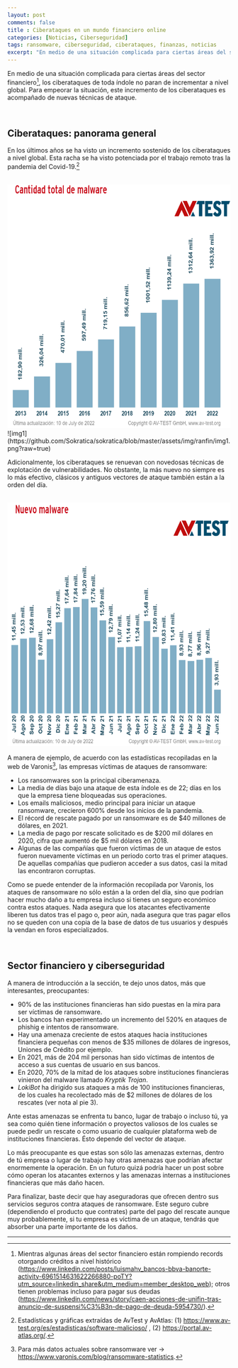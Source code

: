 ```yaml
---
layout: post
comments: false
title : Ciberataques en un mundo financiero online
categories: [Noticias, Ciberseguridad]
tags: ransomware, ciberseguridad, ciberataques, finanzas, noticias
excerpt: "En medio de una situación complicada para ciertas áreas del sector financiero, los ciberataques de toda índole no paran de incrementar a nivel global. Para empeorar la situación, este incremento de los ciberataques es acompañado de nuevas técnicas de ataque."
---
```


En medio de una situación complicada para ciertas áreas del sector financiero[^1], los ciberataques de toda índole no paran de incrementar a nivel global. Para empeorar la situación, este incremento de los ciberataques es acompañado de nuevas técnicas de ataque.

<br>

## Ciberataques: panorama general

En los últimos años se ha visto un incremento sostenido de los ciberataques a nivel global. Esta racha se ha visto potenciada por el trabajo remoto tras la pandemia del Covid-19.[^2]

<br>

<img title="img1" style="float: center" alt="Not Found" src="/../../assets/img/ranfin/img1.png" height="550" width="600">
![img1](https://github.com/Sokratica/sokratica/blob/master/assets/img/ranfin/img1.png?raw=true)

<br>

Adicionalmente, los ciberataques se renuevan con novedosas técnicas de explotación de vulnerabilidades. No obstante, la más nuevo no siempre es lo más efectivo, clásicos y antiguos vectores de ataque también están a la orden del día. 

<br>

<img title="img2" style="float: center" alt="Not Found" src="/../assets/img/ranfin/img2.png" height="550" width="600">

<br>

A manera de ejemplo, de acuerdo con las estadísticas recopiladas en la web de Varonis[^3], las empresas víctimas de ataques de ransomware:

+ Los ransomwares son la principal ciberamenaza.
+ La media de días bajo una ataque de esta índole es de 22; días en los que la empresa tiene bloqueadas sus operaciones.
+ Los emails maliciosos, medio principal para iniciar un ataque ransomware, crecieron 600% desde los inicios de la pandemia.
+ El récord de rescate pagado por un ransomware es de $40 millones de dólares, en 2021.
+ La media de pago por rescate solicitado es de $200 mil dólares en 2020, cifra que aumentó de $5 mil dólares en 2018.
+ Algunas de las compañías que fueron víctimas de un ataque de estos fueron nuevamente víctimas en un periodo corto tras el primer ataques. De aquellas compañías que pudieron acceder a sus datos, casi la mitad las encontraron corruptas.


Como se puede entender de la información recopilada por Varonis, los ataques de ransomware no sólo están a la orden del día, sino que podrían hacer mucho daño a tu empresa incluso si tienes un seguro económico contra estos ataques. Nada asegura que los atacantes efectivamente liberen tus datos tras el pago o, peor aún, nada asegura que tras pagar ellos no se queden con una copia de la base de datos de tus usuarios y después la vendan en foros especializados.

<br>

## Sector financiero y ciberseguridad

A manera de introducción a la sección, te dejo unos datos, más que interesantes, preocupantes:

+ 90% de las instituciones financieras han sido puestas en la mira para ser víctimas de ransomware.
+ Los bancos han experimentado un incremento del 520% en ataques de phishig e intentos de ransomware.
+ Hay una amenaza creciente de estos ataques hacia instituciones financiera pequeñas con menos de $35 millones de dólares de ingresos, Uniones de Crédito por ejemplo.
+ En 2021, más de 204 mil personas han sido víctimas de intentos de acceso a sus cuentas de usuario en sus bancos.
+ En 2020, 70% de la mitad de los ataques sobre instituciones financieras vinieron del malware llamado *Kryptik Trojan*.
+ *LokiBot* ha dirigido sus ataques a más de 100 instituciones financieras, de los cuales ha recolectado más de $2 millones de dólares de los rescates (ver nota al pie 3).


Ante estas amenazas se enfrenta tu banco, lugar de trabajo o incluso tú, ya sea como quién tiene información o proyectos valiosos de los cuales se puede pedir un rescate o como usuario de cualquier plataforma web de instituciones financieras. Ésto depende del vector de ataque.

Lo más preocupante es que estas son sólo las amenazas externas, dentro de tú empresa o lugar de trabajo hay otras amenazas que podrían afectar enormemente la operación. En un futuro quizá podría hacer un post sobre cómo operan los atacantes externos y las amenazas internas a instituciones financieras que más daño hacen.

Para finalizar, baste decir que hay aseguradoras que ofrecen dentro sus servicios seguros contra ataques de ransomware. Este seguro cubre (dependiendo el producto que contrates) parte del pago del rescate aunque muy probablemente, si tu empresa es víctima de un ataque, tendrás que absorber una parte importante de los daños.

-----

[^1]: Mientras algunas áreas del sector financiero están rompiendo records otorgando créditos a nivel histórico (https://www.linkedin.com/posts/luismahv_bancos-bbva-banorte-activity-6961514631622266880-poTY?utm_source=linkedin_share&utm_medium=member_desktop_web); otros tienen problemas incluso para pagar sus deudas (https://www.linkedin.com/news/story/caen-acciones-de-unifin-tras-anuncio-de-suspensi%C3%B3n-de-pago-de-deuda-5954730/).
[^2]: Estadísticas y gráficas extraídas de AvTest y AvAtlas: (1) https://www.av-test.org/es/estadisticas/software-malicioso/ , (2) https://portal.av-atlas.org/.
[^3]: Para más datos actuales sobre ransomware ver -> https://www.varonis.com/blog/ransomware-statistics.